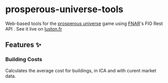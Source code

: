 # prosperous-universe-tools
Web-based tools for the [prosperous universe](prosperousuniverse.com/) game using [FNAR](https://fnar.net/page/projects/)'s FIO Rest API .
See it live on [luston.fr](https://luston.fr/prosperous-universe/tools/)

## Features ✨
### Building Costs
Calculates the average cost for buildings, in ICA and with curent market data. 

